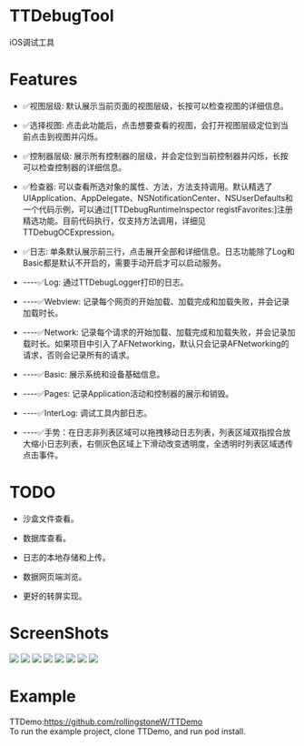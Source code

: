 # TTDebugTool
iOS调试工具

# Features

-  ✅视图层级: 默认展示当前页面的视图层级，长按可以检查视图的详细信息。

-  ✅选择视图: 点击此功能后，点击想要查看的视图，会打开视图层级定位到当前点击到视图并闪烁。

-  ✅控制器层级: 展示所有控制器的层级，并会定位到当前控制器并闪烁，长按可以检查控制器的详细信息。

-  ✅检查器: 可以查看所选对象的属性、方法，方法支持调用。默认精选了UIApplication、AppDelegate、NSNotificationCenter、NSUserDefaults和一个代码示例，可以通过[TTDebugRuntimeInspector registFavorites:]注册精选功能。目前代码执行，仅支持方法调用，详细见TTDebugOCExpression。

-  ✅日志: 单条默认展示前三行，点击展开全部和详细信息。日志功能除了Log和Basic都是默认不开启的，需要手动开启才可以启动服务。

-  ----✅Log: 通过TTDebugLogger打印的日志。

-  ----✅Webview: 记录每个网页的开始加载、加载完成和加载失败，并会记录加载时长。

-  ----✅Network: 记录每个请求的开始加载、加载完成和加载失败，并会记录加载时长。如果项目中引入了AFNetworking，默认只会记录AFNetworking的请求，否则会记录所有的请求。

-  ----✅Basic: 展示系统和设备基础信息。

-  ----✅Pages: 记录Application活动和控制器的展示和销毁。

-  ----✅InterLog: 调试工具内部日志。

-  ----✅手势：在日志非列表区域可以拖拽移动日志列表，列表区域双指捏合放大缩小日志列表，右侧灰色区域上下滑动改变透明度，全透明时列表区域透传点击事件。

#  TODO

-  沙盒文件查看。

-  数据库查看。

-  日志的本地存储和上传。

-  数据网页端浏览。

-  更好的转屏实现。

# ScreenShots
![](./Images/menu.png)
![](./Images/viewHierarchy.png)
![](./Images/viewControllerHierarchy.png)
![](./Images/viewSelection.png)
![](./Images/inspector.png)
![](./Images/inspectorResult.png)
![](./Images/inspectorDetail.png)
![](./Images/log.png)

# Example

TTDemo:https://github.com/rollingstoneW/TTDemo  
To run the example project, clone TTDemo, and run pod install.
